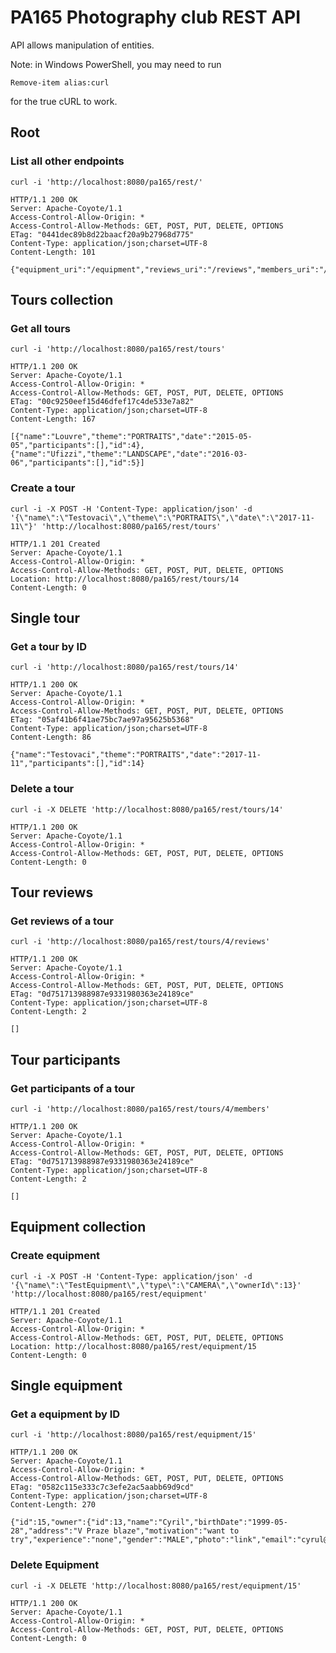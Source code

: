 # PA165 Photography club REST API

API allows manipulation of entities.

Note: in Windows PowerShell, you may need to run
```
Remove-item alias:curl
```
for the true cURL to work.

## Root

### List all other endpoints

```
curl -i 'http://localhost:8080/pa165/rest/'
```

```
HTTP/1.1 200 OK
Server: Apache-Coyote/1.1
Access-Control-Allow-Origin: *
Access-Control-Allow-Methods: GET, POST, PUT, DELETE, OPTIONS
ETag: "0441dec89b8d22baacf20a9b27968d775"
Content-Type: application/json;charset=UTF-8
Content-Length: 101

{"equipment_uri":"/equipment","reviews_uri":"/reviews","members_uri":"/members","tours_uri":"/tours"}
```

## Tours collection

### Get all tours

```
curl -i 'http://localhost:8080/pa165/rest/tours'
```

```
HTTP/1.1 200 OK
Server: Apache-Coyote/1.1
Access-Control-Allow-Origin: *
Access-Control-Allow-Methods: GET, POST, PUT, DELETE, OPTIONS
ETag: "00c9250eef15d46dfef17c4de533e7a82"
Content-Type: application/json;charset=UTF-8
Content-Length: 167

[{"name":"Louvre","theme":"PORTRAITS","date":"2015-05-05","participants":[],"id":4},{"name":"Ufizzi","theme":"LANDSCAPE","date":"2016-03-06","participants":[],"id":5}]
```
        
### Create a tour

```
curl -i -X POST -H 'Content-Type: application/json' -d '{\"name\":\"Testovaci\",\"theme\":\"PORTRAITS\",\"date\":\"2017-11-11\"}' 'http://localhost:8080/pa165/rest/tours'
```

```
HTTP/1.1 201 Created
Server: Apache-Coyote/1.1
Access-Control-Allow-Origin: *
Access-Control-Allow-Methods: GET, POST, PUT, DELETE, OPTIONS
Location: http://localhost:8080/pa165/rest/tours/14
Content-Length: 0
```

## Single tour

### Get a tour by ID

```
curl -i 'http://localhost:8080/pa165/rest/tours/14'
```

```
HTTP/1.1 200 OK
Server: Apache-Coyote/1.1
Access-Control-Allow-Origin: *
Access-Control-Allow-Methods: GET, POST, PUT, DELETE, OPTIONS
ETag: "05af41b6f41ae75bc7ae97a95625b5368"
Content-Type: application/json;charset=UTF-8
Content-Length: 86

{"name":"Testovaci","theme":"PORTRAITS","date":"2017-11-11","participants":[],"id":14}
```

### Delete a tour

```
curl -i -X DELETE 'http://localhost:8080/pa165/rest/tours/14'
```

```
HTTP/1.1 200 OK
Server: Apache-Coyote/1.1
Access-Control-Allow-Origin: *
Access-Control-Allow-Methods: GET, POST, PUT, DELETE, OPTIONS
Content-Length: 0
```

## Tour reviews

### Get reviews of a tour

```
curl -i 'http://localhost:8080/pa165/rest/tours/4/reviews'
```

```
HTTP/1.1 200 OK
Server: Apache-Coyote/1.1
Access-Control-Allow-Origin: *
Access-Control-Allow-Methods: GET, POST, PUT, DELETE, OPTIONS
ETag: "0d751713988987e9331980363e24189ce"
Content-Type: application/json;charset=UTF-8
Content-Length: 2

[]
```

## Tour participants

### Get participants of a tour

```
curl -i 'http://localhost:8080/pa165/rest/tours/4/members'
```

```
HTTP/1.1 200 OK
Server: Apache-Coyote/1.1
Access-Control-Allow-Origin: *
Access-Control-Allow-Methods: GET, POST, PUT, DELETE, OPTIONS
ETag: "0d751713988987e9331980363e24189ce"
Content-Type: application/json;charset=UTF-8
Content-Length: 2

[]
```





## Equipment collection

### Create equipment

```
curl -i -X POST -H 'Content-Type: application/json' -d '{\"name\":\"TestEquipment\",\"type\":\"CAMERA\",\"ownerId\":13}' 'http://localhost:8080/pa165/rest/equipment'
```

```
HTTP/1.1 201 Created
Server: Apache-Coyote/1.1
Access-Control-Allow-Origin: *
Access-Control-Allow-Methods: GET, POST, PUT, DELETE, OPTIONS
Location: http://localhost:8080/pa165/rest/equipment/15
Content-Length: 0
```
       
## Single equipment

### Get a equipment by ID

```
curl -i 'http://localhost:8080/pa165/rest/equipment/15'
```

```
HTTP/1.1 200 OK
Server: Apache-Coyote/1.1
Access-Control-Allow-Origin: *
Access-Control-Allow-Methods: GET, POST, PUT, DELETE, OPTIONS
ETag: "0582c115e333c7c3efe2ac5aabb69d9cd"
Content-Type: application/json;charset=UTF-8
Content-Length: 270

{"id":15,"owner":{"id":13,"name":"Cyril","birthDate":"1999-05-28","address":"V Praze blaze","motivation":"want to try","experience":"none","gender":"MALE","photo":"link","email":"cyrul@mail","password":"Cyrilko","userRole":"USER"},"name":"TestEquipment","type":"CAMERA"}
```

### Delete Equipment

```
curl -i -X DELETE 'http://localhost:8080/pa165/rest/equipment/15'
```

```
HTTP/1.1 200 OK
Server: Apache-Coyote/1.1
Access-Control-Allow-Origin: *
Access-Control-Allow-Methods: GET, POST, PUT, DELETE, OPTIONS
Content-Length: 0
```